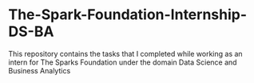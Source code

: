 # The-Spark-Foundation-Internship-DS-BA
This repository contains the tasks that I completed while working as an intern for The Sparks Foundation under the domain Data Science and Business Analytics
